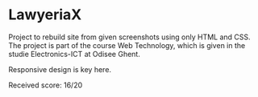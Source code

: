 # LawyeriaX
Project to rebuild site from given screenshots using only HTML and CSS. The project is part of the course Web Technology, which is given in the studie Electronics-ICT at Odisee Ghent.

Responsive design is key here.

Received score: 16/20
